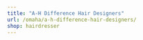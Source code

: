 ```yaml
---
title: "A-H Difference Hair Designers"
url: /omaha/a-h-difference-hair-designers/
shop: hairdresser
---
```

